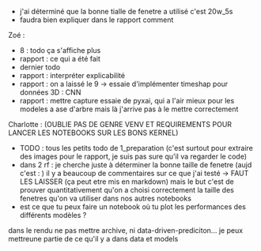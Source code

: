- j'ai déterminé que la bonne tialle de fenetre a utilisé c'est 20w_5s
- faudra bien expliquer dans le rapport comment 


Zoé : 
- 8 : todo ça s'affiche plus 
- rapport : ce qui a été fait
- dernier todo
- rapport : interpréter explicabilité
- rapport : on a laissé le 9 -> essaie d'implémenter timeshap pour données 3D : CNN
- rapport : mettre capture essaie de pyxai, qui a l'air mieux pour les modeles a ase d'arbre mais là j'arrive pas à le mettre correctement 


Charlotte :
(OUBLIE PAS DE GENRE VENV ET REQUIREMENTS POUR LANCER LES NOTEBOOKS SUR LES BONS KERNEL)
- TODO : tous les petits todo de 1_preparation  (c'est surtout pour extraire des images pour le rapport, je suis pas sure qu'il va regarder le code)
- dans 2 rf : je cherche juste à déterminer la bonne taille de fenetre (aujd c'est : )
il y a beaucoup de commentaires sur ce que j'ai testé -> FAUT LES LAISSER
(ça peut etre mis en markdown)
mais le but c'est de prouver quantitativement qu'on a choisi correctement la taille des fenetres qu'on va utiliser dans nos autres notebooks 
- est ce que tu peux faire un notebook où tu plot les performances des différents modèles ?





dans le rendu ne pas mettre archive, ni data-driven-prediciton...
je peux mettreune partie de ce qu'il y a dans data et models 
